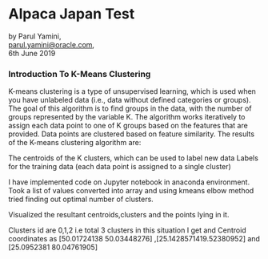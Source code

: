 # Alpaca Japan Test

by Parul Yamini,<br />
parul.yamini@oracle.com,<br />
6th June 2019<br />

### Introduction To K-Means Clustering
K-means clustering is a type of unsupervised learning, which is used when you have unlabeled data (i.e., data without defined categories or groups). The goal of this algorithm is to find groups in the data, with the number of groups represented by the variable K. The algorithm works iteratively to assign each data point to one of K groups based on the features that are provided. Data points are clustered based on feature similarity. The results of the K-means clustering algorithm are:

The centroids of the K clusters, which can be used to label new data
Labels for the training data (each data point is assigned to a single cluster)


I have implemented code on Jupyter notebook in anaconda environment.
Took a list of values converted into array and using kmeans elbow method tried finding out optimal number of clusters. 

Visualized the resultant centroids,clusters and the points lying in it.

Clusters id are 0,1,2 i.e total 3 clusters in this situation I get and 
Centroid coordinates as [50.01724138 50.03448276] ,[25.1428571419.52380952] and 
[25.0952381  80.04761905]


